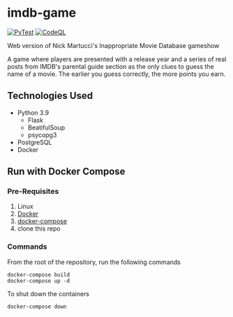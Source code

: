 # imdb-game

[![PyTest](https://github.com/mikebgio/imdb-game/actions/workflows/main.yml/badge.svg)](https://github.com/mikebgio/imdb-game/actions/workflows/main.yml) [![CodeQL](https://github.com/mikebgio/imdb-game/actions/workflows/github-code-scanning/codeql/badge.svg?branch=main)](https://github.com/mikebgio/imdb-game/actions/workflows/github-code-scanning/codeql)

Web version of Nick Martucci's Inappropriate Movie Database gameshow

A game where players are presented with a release year and a series of
real posts from IMDB's parental guide section as the only clues to guess
the name of a movie. The earlier you guess correctly, the more points you earn.

## Technologies Used

* Python 3.9
    * Flask
    * BeatifulSoup
    * psycopg3
* PostgreSQL
* Docker

## Run with Docker Compose

### Pre-Requisites

1. Linux
2. [Docker](https://docs.docker.com/get-docker/)
3. [docker-compose](https://docs.docker.com/compose/install/)
4. clone this repo

### Commands
From the root of the repository, run the following commands
```shell
docker-compose build
docker-compose up -d
```

To shut down the containers
```shell
docker-compose down
```

